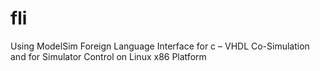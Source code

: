fli
===

Using ModelSim Foreign Language Interface for c – VHDL Co-Simulation and for Simulator Control on Linux x86 Platform